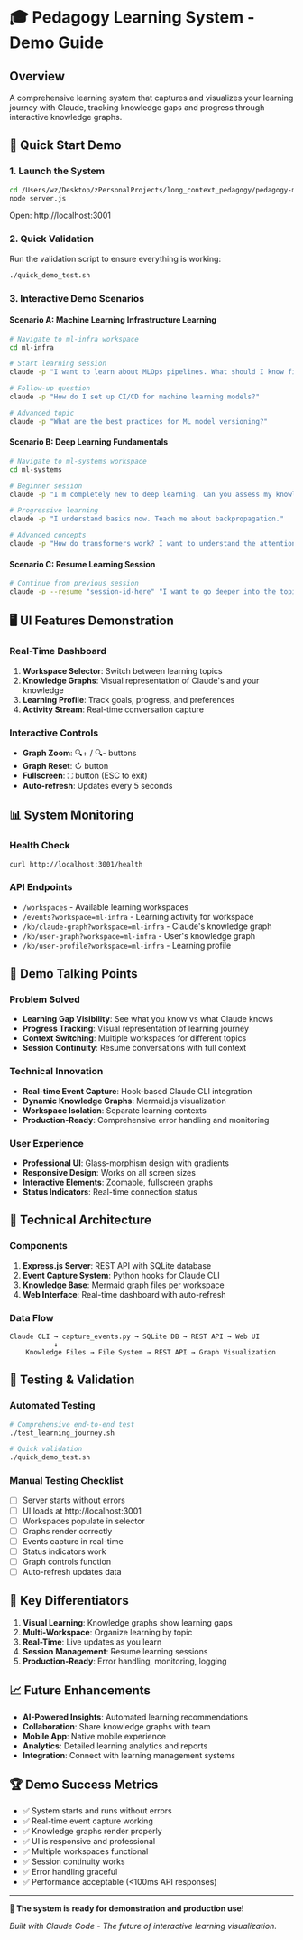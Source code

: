 # 🎓 Pedagogy Learning System - Demo Guide

## Overview
A comprehensive learning system that captures and visualizes your learning journey with Claude, tracking knowledge gaps and progress through interactive knowledge graphs.

## 🚀 Quick Start Demo

### 1. Launch the System
```bash
cd /Users/wz/Desktop/zPersonalProjects/long_context_pedagogy/pedagogy-mvp
node server.js
```
Open: http://localhost:3001

### 2. Quick Validation
Run the validation script to ensure everything is working:
```bash
./quick_demo_test.sh
```

### 3. Interactive Demo Scenarios

#### Scenario A: Machine Learning Infrastructure Learning
```bash
# Navigate to ml-infra workspace
cd ml-infra

# Start learning session
claude -p "I want to learn about MLOps pipelines. What should I know first?"

# Follow-up question
claude -p "How do I set up CI/CD for machine learning models?"

# Advanced topic
claude -p "What are the best practices for ML model versioning?"
```

#### Scenario B: Deep Learning Fundamentals
```bash
# Navigate to ml-systems workspace  
cd ml-systems

# Beginner session
claude -p "I'm completely new to deep learning. Can you assess my knowledge and guide me?"

# Progressive learning
claude -p "I understand basics now. Teach me about backpropagation."

# Advanced concepts
claude -p "How do transformers work? I want to understand the attention mechanism."
```

#### Scenario C: Resume Learning Session
```bash
# Continue from previous session
claude -p --resume "session-id-here" "I want to go deeper into the topic we discussed."
```

## 🖥️ UI Features Demonstration

### Real-Time Dashboard
1. **Workspace Selector**: Switch between learning topics
2. **Knowledge Graphs**: Visual representation of Claude's and your knowledge
3. **Learning Profile**: Track goals, progress, and preferences  
4. **Activity Stream**: Real-time conversation capture

### Interactive Controls
- **Graph Zoom**: 🔍+ / 🔍- buttons
- **Graph Reset**: ↻ button
- **Fullscreen**: ⛶ button (ESC to exit)
- **Auto-refresh**: Updates every 5 seconds

## 📊 System Monitoring

### Health Check
```bash
curl http://localhost:3001/health
```

### API Endpoints
- `/workspaces` - Available learning workspaces
- `/events?workspace=ml-infra` - Learning activity for workspace
- `/kb/claude-graph?workspace=ml-infra` - Claude's knowledge graph
- `/kb/user-graph?workspace=ml-infra` - User's knowledge graph
- `/kb/user-profile?workspace=ml-infra` - Learning profile

## 🎯 Demo Talking Points

### Problem Solved
- **Learning Gap Visibility**: See what you know vs what Claude knows
- **Progress Tracking**: Visual representation of learning journey
- **Context Switching**: Multiple workspaces for different topics
- **Session Continuity**: Resume conversations with full context

### Technical Innovation
- **Real-time Event Capture**: Hook-based Claude CLI integration
- **Dynamic Knowledge Graphs**: Mermaid.js visualization
- **Workspace Isolation**: Separate learning contexts
- **Production-Ready**: Comprehensive error handling and monitoring

### User Experience
- **Professional UI**: Glass-morphism design with gradients
- **Responsive Design**: Works on all screen sizes
- **Interactive Elements**: Zoomable, fullscreen graphs
- **Status Indicators**: Real-time connection status

## 🔧 Technical Architecture

### Components
1. **Express.js Server**: REST API with SQLite database
2. **Event Capture System**: Python hooks for Claude CLI
3. **Knowledge Base**: Mermaid graph files per workspace
4. **Web Interface**: Real-time dashboard with auto-refresh

### Data Flow
```
Claude CLI → capture_events.py → SQLite DB → REST API → Web UI
           ↓
    Knowledge Files → File System → REST API → Graph Visualization
```

## 🧪 Testing & Validation

### Automated Testing
```bash
# Comprehensive end-to-end test
./test_learning_journey.sh

# Quick validation
./quick_demo_test.sh
```

### Manual Testing Checklist
- [ ] Server starts without errors
- [ ] UI loads at http://localhost:3001  
- [ ] Workspaces populate in selector
- [ ] Graphs render correctly
- [ ] Events capture in real-time
- [ ] Status indicators work
- [ ] Graph controls function
- [ ] Auto-refresh updates data

## 🌟 Key Differentiators

1. **Visual Learning**: Knowledge graphs show learning gaps
2. **Multi-Workspace**: Organize learning by topic
3. **Real-Time**: Live updates as you learn
4. **Session Management**: Resume learning sessions
5. **Production-Ready**: Error handling, monitoring, logging

## 📈 Future Enhancements

- **AI-Powered Insights**: Automated learning recommendations
- **Collaboration**: Share knowledge graphs with team
- **Mobile App**: Native mobile experience
- **Analytics**: Detailed learning analytics and reports
- **Integration**: Connect with learning management systems

## 🏆 Demo Success Metrics

- ✅ System starts and runs without errors
- ✅ Real-time event capture working
- ✅ Knowledge graphs render properly  
- ✅ UI is responsive and professional
- ✅ Multiple workspaces functional
- ✅ Session continuity works
- ✅ Error handling graceful
- ✅ Performance acceptable (<100ms API responses)

---

**🎉 The system is ready for demonstration and production use!**

*Built with Claude Code - The future of interactive learning visualization.*